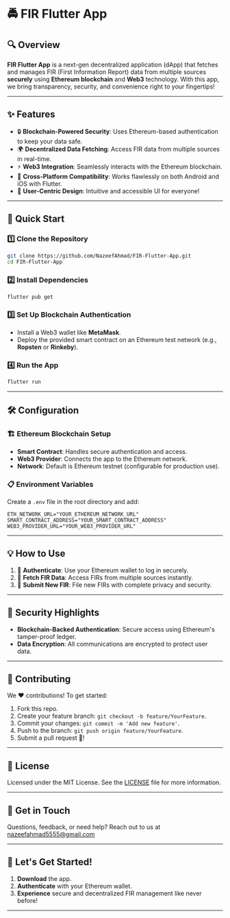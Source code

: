 # 🚔 FIR Flutter App

## 🔍 Overview

**FIR Flutter App** is a next-gen decentralized application (dApp) that fetches and manages FIR (First Information Report) data from multiple sources **securely** using **Ethereum blockchain** and **Web3** technology. With this app, we bring transparency, security, and convenience right to your fingertips!

---

## ✨ Features

- 🔒 **Blockchain-Powered Security**: Uses Ethereum-based authentication to keep your data safe.
- 🌍 **Decentralized Data Fetching**: Access FIR data from multiple sources in real-time.
- ⚡ **Web3 Integration**: Seamlessly interacts with the Ethereum blockchain.
- 📱 **Cross-Platform Compatibility**: Works flawlessly on both Android and iOS with Flutter.
- 🎨 **User-Centric Design**: Intuitive and accessible UI for everyone!

---

## 🚀 Quick Start

### 1️⃣ Clone the Repository
```bash
git clone https://github.com/NazeefAhmad/FIR-Flutter-App.git
cd FIR-Flutter-App
```

### 2️⃣ Install Dependencies
```bash
flutter pub get
```

### 3️⃣ Set Up Blockchain Authentication
- Install a Web3 wallet like **MetaMask**.
- Deploy the provided smart contract on an Ethereum test network (e.g., **Ropsten** or **Rinkeby**).

### 4️⃣ Run the App
```bash
flutter run
```

---

## 🛠️ Configuration

### 🏗️ Ethereum Blockchain Setup

- **Smart Contract**: Handles secure authentication and access.
- **Web3 Provider**: Connects the app to the Ethereum network.
- **Network**: Default is Ethereum testnet (configurable for production use).

### 📋 Environment Variables

Create a `.env` file in the root directory and add:

```plaintext
ETH_NETWORK_URL="YOUR_ETHEREUM_NETWORK_URL"
SMART_CONTRACT_ADDRESS="YOUR_SMART_CONTRACT_ADDRESS"
WEB3_PROVIDER_URL="YOUR_WEB3_PROVIDER_URL"
```

---

## 💡 How to Use

1. 🔑 **Authenticate**: Use your Ethereum wallet to log in securely.
2. 📑 **Fetch FIR Data**: Access FIRs from multiple sources instantly.
3. 📝 **Submit New FIR**: File new FIRs with complete privacy and security.

---

## 🔐 Security Highlights

- **Blockchain-Backed Authentication**: Secure access using Ethereum's tamper-proof ledger.
- **Data Encryption**: All communications are encrypted to protect user data.

---

## 🤝 Contributing

We ❤️ contributions! To get started:

1. Fork this repo.
2. Create your feature branch: `git checkout -b feature/YourFeature`.
3. Commit your changes: `git commit -m 'Add new feature'`.
4. Push to the branch: `git push origin feature/YourFeature`.
5. Submit a pull request 🚀!

---

## 📜 License

Licensed under the MIT License. See the [LICENSE](LICENSE) file for more information.

---

## 📧 Get in Touch

Questions, feedback, or need help? Reach out to us at [nazeefahmad5555@gmail.com](mailto:hackblackpearl@gmail.com) 

---

## 🎉 Let's Get Started!

1. **Download** the app.
2. **Authenticate** with your Ethereum wallet.
3. **Experience** secure and decentralized FIR management like never before!

---
